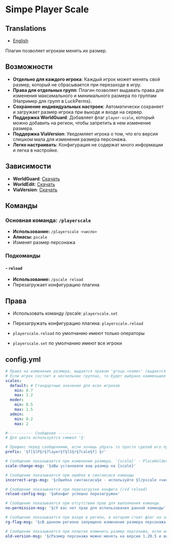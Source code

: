 # Simpe Player Scale

## Translations
- [English](README.en.md)

Плагин позволяет игрокам менять их размер.
<br/>

## **Возможности**
- **Отдельно для каждого игрока**: Каждый игрок может менять свой размер, который не сбрасывается при перезаходе в игру.
- **Права для отдельных групп**: Плагин позволяет выдавать права для изменения максимального и минимального размера по группам (Например для групп в LuckPerms).
- **Сохранение индивидуальных настроек**: Автоматически сохраняет и загружает размер игрока при выходе и входе на сервер.
- **Поддержка WorldGuard**: Добавляет флаг `player-scale`, который можно добавить на регион, чтобы запретить в нем изменение размера.
- **Поддержка ViaVersion**: Уведомляет игрока о том, что его версия слишком мала для изменения размера персонажа.
- **Легко настраивать**: Конфигурация не содержат много информации и легка в настройке.

## **Зависимости**
- **WorldGuard**: [Скачать](https://modrinth.com/plugin/worldguard)
- **WorldEdit**: [Скачать](https://modrinth.com/plugin/worldedit)
- **ViaVersion**: [Скачать](https://modrinth.com/plugin/viaversion)

## **Команды**
### Основная команда: `/playerscale`
- **Использование:** `/playerscale <число>`
- **Алиасы:** `pscale`
- Изменят размер персонажа
### Подкоманды
#### - `reload`
- **Использование:** `/pscale reload`
- Перезагружает конфигурацию плагина

## **Права**
- Использовать команду /pscale: `playerscale.set`
- Перезагружать конфигурацию плагина: `playerscale.reload`

- `playerscale.reload` по умолчанию имеют только операторы
- `playerscale.set` по умолчанию имеют все игроки

## config.yml
```yaml
# Права на изменение размера, выдается правом 'group.<name>' (выдается автоматически всем группам в LuckPerms)
# Если игрок состоит в нескольких группах, то будет выбрано наименьшее значение для `min` и наибольшее для `max`
scales:
  default: # Стандартные значения для всех игроков
    min: 0.7
    max: 1.2
  moder:
    min: 0.5
    max: 1.5
  admin:
    min: 0.2
    max: 2

#----------- Сообщения -----------
# Для цвета используется символ '§'

# Префикс перед сообщениями, если хочешь убрать то просто сделай его пустым - ''
prefix: '§f[§lP§r§7layer§f§lS§r§7cale§f] §r'

# Сообщение показывается при изменении размера. '{scale}' - PlaceHolder для значения размера
scale-change-msg: '§aВы установили ваш размер на {scale}'

# Сообщение показывается при ошибке в синтаксисе команды
incorrect-args-msg: '§cОшибка синтаксиса§e - используйте §l/pscale <число>'

# Сообщение показывается при перезагрузке конфига (/vd reload)
reload-config-msg: '§aКонфиг успешно перезагружен'

# Сообщение показывается при отсутствии прав для выполнения команды
no-permission-msg: '§cУ вас нет прав для использования данной команды'

# Сообщение показывается при входе в регион, в котором стоит флаг на запрет изменения размера (player-scale = deny)
rg-flag-msg: '§cВ данном регионе запрещено изменение размера персонажа'

# Сообщение показывается при попытке изменить размер персонажа, если игрок играет с версии ниже 1.20.5
old-version-msg: '§cРазмер персонажа можно менять на версии 1.20.5 и выше'
```
